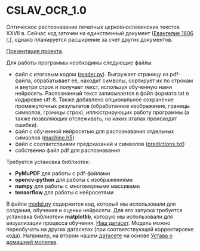 # CSLAV_OCR_1.0

Оптическое распознавание печатных церковнославянских текстов XXVII в.
Сейчас код заточен на единственный документ (<a href = "https://drive.google.com/file/d/1Kopdod_E4U6r7Ft9FukMAtBI655PzUQc/view?usp=sharing">Евангелие 1606 г.</a>), однако планируется расширение за счет других документов.

<a href="https://docs.google.com/presentation/d/1R4N4ky2yfZKIDexc6jP9J3RDOxKdCvDcEwbooAx9UWw/edit?usp=sharing">Презентация проекта</a>.

Для работы программы необходимы следующие файлы:
- файл с итоговым кодом (<a href="https://github.com/PavelAstafyev/CSLAV_OCR_2.0/blob/main/reader.py">reader.py</a>). Выгружает страницу из pdf-файла, обрабатывает её, находит символы, сортирует их по строкам и внутри строк и получает текст, используя обученную нами нейросеть. Распознанный текст записывается в файл формата txt в кодировке utf-8. Также добавлено опциональное сохранение промежуточных результатов (обработанное изображение, границы символов, границы строк), иллюстрирующих работу программы (а также позволяющих отслеживать, на каких этапах происходят ошибки).
- файл с обученной нейросетью для распознавания отдельных символов (<a href="https://github.com/PavelAstafyev/CSLAV_OCR_2.0/blob/main/machine.h5">machine.h5</a>)
- файл с соответствиями предсказаний и символов (<a href="https://github.com/PavelAstafyev/CSLAV_OCR_2.0/blob/main/predictions.txt">predictions.txt</a>)
- собственно файл pdf для распознавания

Требуется установка библиотек:
- **PyMuPDF** для работы с pdf-файлами
- **opencv-python** для работы с изображениями
- **numpy** для работы с многомерными массивами
- **tensorflow** для работы с нейросетями

В файле <a href="https://github.com/PavelAstafyev/CSLAV_OCR_2.0/blob/main/model.py">model.py</a> содержится код, который мы использовали для создания, обучения и оценки нейросети. Для его запуска требуется установка библиотеки **matplotlib**, которую мы использовали для визуализации процесса обучения. <a href = "https://drive.google.com/drive/folders/1P8BmnVK_i-LL06Xi3sTd1LJ4WUQ1hb8h?usp=sharing">Наш датасет</a>. Модель можно переобучать на других датасетах (при соответствующей корректировке кода). Например, на втором нашем <a href = "https://drive.google.com/drive/folders/1652vWGuTw_keJiAn1P3hsQaxxpWM8RkR?usp=sharing">датасете</a> на основе <a href = "https://disk.yandex.ru/d/3PhffLECcvDdq/УставОхристианскомЖитии">Устава о домашней молитве</a>.
